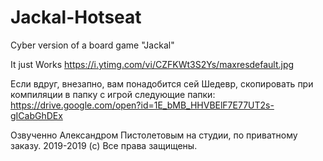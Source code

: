 # Jackal-Hotseat
Cyber version of a board game "Jackal"

It just Works
https://i.ytimg.com/vi/CZFKWt3S2Ys/maxresdefault.jpg

Если вдруг, внезапно, вам понадобится сей Шедевр, скопировать при компиляции в папку с игрой следующие папки:
https://drive.google.com/open?id=1E_bMB_HHVBElF7E77UT2s-gICabGhDEx

Озвученно Александром Пистолетовым на студии, по приватному заказу.
2019-2019 (с) Все права защищены.